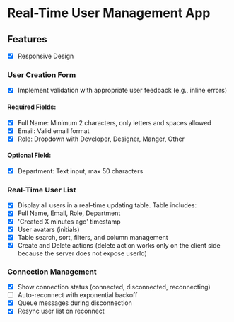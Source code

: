 # Real-Time User Management App

## Features

- [x] Responsive Design

### User Creation Form

- [x] Implement validation with appropriate user feedback (e.g., inline errors)

#### Required Fields:

- [x] Full Name: Minimum 2 characters, only letters and spaces allowed
- [x] Email: Valid email format
- [x] Role: Dropdown with Developer, Designer, Manger, Other

#### Optional Field:

- [x] Department: Text input, max 50 characters

### Real-Time User List

- [x] Display all users in a real-time updating table.
      Table includes:
- [x] Full Name, Email, Role, Department
- [x] 'Created X minutes ago' timestamp
- [x] User avatars (initials)
- [x] Table search, sort, filters, and column management
- [x] Create and Delete actions (delete action works only on the client side because the server does not expose userId)

### Connection Management

- [x] Show connection status (connected, disconnected, reconnecting)
- [ ] Auto-reconnect with exponential backoff
- [x] Queue messages during disconnection
- [x] Resync user list on reconnect
